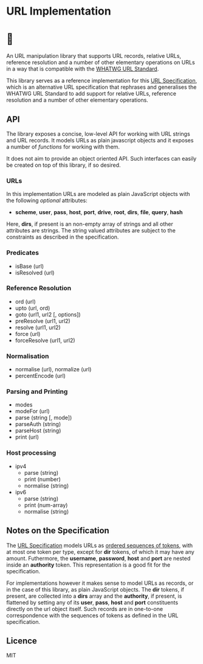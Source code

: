 URL Implementation
==================

# 🌲

An URL manipulation library that supports URL records, relative URLs, reference resolution and a number of other elementary operations on URLs in a way that is compatible with the [WHATWG URL Standard][wwg].

This library serves as a reference implementation for this [URL Specification][url-spec], which is an alternative URL specification that rephrases and generalises the WHATWG URL Standard to add support for relative URLs, reference resolution and a number of other elementary operations. 

[url-spec]: https://alwinb.github.io/url-specification/
[url-spec-model]: https://alwinb.github.io/url-specification/#url-model
[wwg]: https://url.spec.whatwg.org/

API
---

The library exposes a concise, low-level API for working with URL strings and URL records. It models URLs as plain javascript objects and it exposes a number of _functions_ for working with them.

It does not aim to provide an object oriented API. Such interfaces can easily be created on top of this library, if so desired.

### URLs

In this implementation URLs are modeled as plain JavaScript objects with the following _optional_ attributes:

* **scheme**, **user**, **pass**, **host**, **port**, **drive**, **root**, **dirs**, **file**, **query**, **hash**

Here, **dirs**, if present is an non-empty array of strings and all other attributes are strings. The string valued attributes are subject to the constraints as described in the specification.

### Predicates

* isBase (url)
* isResolved (url)

### Reference Resolution

* ord (url)
* upto (url, ord)
* goto (url1, url2 [, options])
* preResolve (url1, url2)
* resolve (url1, url2)
* force (url)
* forceResolve (url1, url2)

### Normalisation

* normalise (url), normalize (url)
* percentEncode (url)

### Parsing and Printing

* modes
* modeFor (url)
* parse (string [, mode])
* parseAuth (string)
* parseHost (string)
* print (url)

### Host processing

* ipv4
  * parse (string)
  * print (number)
  * normalise (string)
* ipv6
  * parse (string)
  * print (num-array)
  * normalise (string)


Notes on the Specification
--------------------------

The [URL Specification][url-spec] models URLs as [ordered sequences of tokens][url-spec-model], with at most one token per type, except for **dir** tokens, of which it may have any amount. Futhermore, the **username**, **password**, **host** and **port** are nested inside an **authority** token. This representation is a good fit for the specification.

For implementations however it makes sense to model URLs as records, or in the case of this library, as plain JavaScript objects. The **dir** tokens, if present, are collected into a **dirs** array and the **authority**, if present, is flattened by setting any of its **user**, **pass**, **host** and **port** constituents directly on the url object itself. Such records are in one-to-one correspondence with the sequences of tokens as defined in the URL specification.


Licence
-------

MIT




